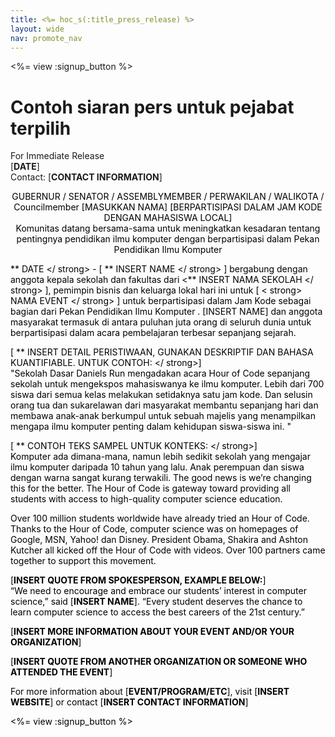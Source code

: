 ```yaml
---
title: <%= hoc_s(:title_press_release) %>
layout: wide
nav: promote_nav
---
```

<%= view :signup_button %>

# Contoh siaran pers untuk pejabat terpilih

For Immediate Release  
[**DATE**]  
Contact: [**CONTACT INFORMATION**]  
  


<mark strong = "crwd-tanda"> 

<center>
  GUBERNUR / SENATOR / ASSEMBLYMEMBER / PERWAKILAN / WALIKOTA / Councilmember [MASUKKAN NAMA] [BERPARTISIPASI DALAM JAM KODE DENGAN MAHASISWA LOCAL] </ strong> <br /> Komunitas datang bersama-sama untuk meningkatkan kesadaran tentang pentingnya pendidikan ilmu komputer dengan berpartisipasi dalam Pekan Pendidikan Ilmu Komputer
</center>

  
  


** DATE </ strong> - [ ** INSERT NAME </ strong> ] bergabung dengan anggota kepala sekolah dan fakultas dari <** INSERT NAMA SEKOLAH </ strong> ], pemimpin bisnis dan keluarga lokal hari ini untuk [ < strong> NAMA EVENT </ strong> ] untuk berpartisipasi dalam Jam Kode sebagai bagian dari Pekan Pendidikan Ilmu Komputer . [INSERT NAME] dan anggota masyarakat termasuk di antara puluhan juta orang di seluruh dunia untuk berpartisipasi dalam acara pembelajaran terbesar sepanjang sejarah.</p> 

[ ** INSERT DETAIL PERISTIWAAN, GUNAKAN DESKRIPTIF DAN BAHASA KUANTIFIABLE. UNTUK CONTOH: </ strong>]   
"Sekolah Dasar Daniels Run mengadakan acara Hour of Code sepanjang sekolah untuk mengekspos mahasiswanya ke ilmu komputer. Lebih dari 700 siswa dari semua kelas melakukan setidaknya satu jam kode. Dan selusin orang tua dan sukarelawan dari masyarakat membantu sepanjang hari dan membawa anak-anak berkumpul untuk sebuah majelis yang menampilkan mengapa ilmu komputer penting dalam kehidupan siswa-siswa ini. "</p> 

[ ** CONTOH TEKS SAMPEL UNTUK KONTEKS: </ strong>]   
Komputer ada dimana-mana, namun lebih sedikit sekolah yang mengajar ilmu komputer daripada 10 tahun yang lalu. Anak perempuan dan siswa dengan warna sangat kurang terwakili. The good news is we’re changing this for the better. The Hour of Code is gateway toward providing all students with access to high-quality computer science education.</p> 

Over 100 million students worldwide have already tried an Hour of Code. Thanks to the Hour of Code, computer science was on homepages of Google, MSN, Yahoo! dan Disney. President Obama, Shakira and Ashton Kutcher all kicked off the Hour of Code with videos. Over 100 partners came together to support this movement.

[**INSERT QUOTE FROM SPOKESPERSON, EXAMPLE BELOW:**]  
“We need to encourage and embrace our students’ interest in computer science,” said [**INSERT NAME**]. “Every student deserves the chance to learn computer science to access the best careers of the 21st century.”

[**INSERT MORE INFORMATION ABOUT YOUR EVENT AND/OR YOUR ORGANIZATION**]

[**INSERT QUOTE FROM ANOTHER ORGANIZATION OR SOMEONE WHO ATTENDED THE EVENT**]

For more information about [**EVENT/PROGRAM/ETC**], visit [**INSERT WEBSITE**] or contact [**INSERT CONTACT INFORMATION**]

  
  


<%= view :signup_button %>